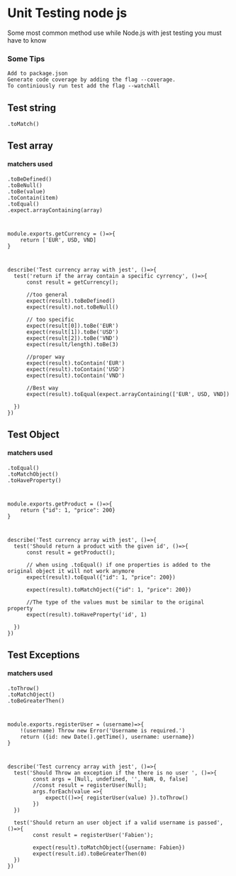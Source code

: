 # Unit Testing node js
Some most common method use while Node.js with jest testing you must have to know

### Some Tips
    Add to package.json
    Generate code coverage by adding the flag --coverage.
    To continiously run test add the flag --watchAll

## Test string
    .toMatch()

## Test array
#### matchers used
    .toBeDefined()
    .toBeNull()
    .toBe(value)
    .toContain(item)
    .toEqual()
    .expect.arrayContaining(array)
#
    module.exports.getCurrency = ()=>{
        return ['EUR', USD, VND]
    }
#
    describe('Test currency array with jest', ()=>{
      test('return if the array contain a specific cyrrency', ()=>{
          const result = getCurrency();
          
          //too general
          expect(result).toBeDefined()
          expect(result).not.toBeNull()
          
          // too specific
          expect(result[0]).toBe('EUR')
          expect(result[1]).toBe('USD')
          expect(result[2]).toBe('VND')
          expect(result/length).toBe(3)
          
          //proper way
          expect(result).toContain('EUR')
          expect(result).toContain('USD')
          expect(result).toContain('VND')
          
          //Best way
          expect(result).toEqual(expect.arrayContaining(['EUR', USD, VND])
          
      })
    })
    
    
## Test Object

#### matchers used
    .toEqual()
    .toMatchObject()
    .toHaveProperty()
#
    module.exports.getProduct = ()=>{
        return {"id": 1, "price": 200}
    }
#
    describe('Test currency array with jest', ()=>{
      test('Should return a product with the given id', ()=>{
          const result = getProduct();

          // when using .toEqual() if one properties is added to the original object it will not work anymore
          expect(result).toEqual({"id": 1, "price": 200})

          expect(result).toMatchOject({"id": 1, "price": 200})

          //The type of the values must be similar to the original property
          expect(result).toHaveProperty('id', 1)

      })
    })
    
## Test Exceptions

#### matchers used
    .toThrow()
    .toMatchOject()
    .toBeGreaterThen()
#    
    module.exports.registerUser = (username)=>{
        !(username) Throw new Error('Username is required.')   
        return ({id: new Date().getTime(), username: username})
    }
#    
    describe('Test currency array with jest', ()=>{
      test('Should Throw an exception if the there is no user ', ()=>{
            const args = [Null, undefined, '', NaN, 0, false]
            //const result = registerUser(Null);
            args.forEach(value =>{
                expect(()=>{ registerUser(value) }).toThrow()
            })  
      })
      
      test('Should return an user object if a valid username is passed', ()=>{
            const result = registerUser('Fabien');
            
            expect(result).toMatchObject({username: Fabien})
            expect(result.id).toBeGreaterThen(0)
      })
    })

 
